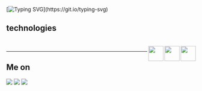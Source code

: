  
  [![Typing SVG](https://readme-typing-svg.herokuapp.com?font=Helvetica+Neue&weight=500&duration=3000&pause=9000&color=F10E14&background=FEF7FF00&width=435&lines=Hello+there!👋+It's+Romeu+repo.)](https://git.io/typing-svg)
 ## technologies
 <div style="display:inline_block"><br>  
  
  <img align="right" height="40" width="40" src="https://cdn.jsdelivr.net/gh/devicons/devicon/icons/javascript/javascript-original.svg">
  <img align="right" height="40" width="40" src="https://cdn.jsdelivr.net/gh/devicons/devicon/icons/html5/html5-original.svg">
  <img align="right" height="40" width="40" src="https://cdn.jsdelivr.net/gh/devicons/devicon/icons/css3/css3-original.svg"> 
  
            
          
</div>        
  
***
## Me on
<div>
  <a href="https://discord.com/users/9298" target="_blank"><img src="https://img.shields.io/badge/Discord-7289DA?style=for-the-badge&logo=discord&logoColor=white" target="_blank"></a> 
  <a href="https://www.linkedin.com/in/edsonromeu/" target="_blank"><img src="https://img.shields.io/badge/-LinkedIn-%230077B5?style=for-the-badge&logo=linkedin&logoColor=white" target="_blank"></a>
   <a href="https://instagram.com/edsonromeumaier/" target="_blank"><img src="https://img.shields.io/badge/-Instagram-%23E4405F?style=for-the-badge&logo=instagram&logoColor=white" target="_blank"></a>
  
  
</div>



